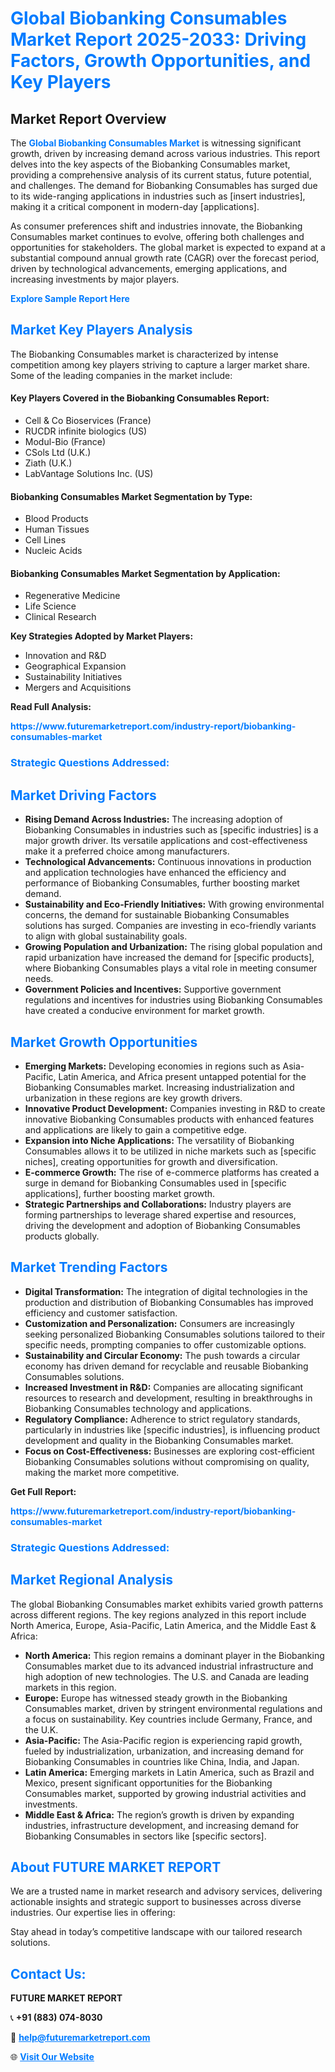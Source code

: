 <h1 style="color: #007BFF;">Global Biobanking Consumables Market Report 2025-2033: Driving Factors, Growth Opportunities, and Key Players</h1>

<section id="overview">
<h2>Market Report Overview</h2>
<p>The <a href="https://www.futuremarketreport.com/industry-report/biobanking-consumables-market" style="color: #007BFF; text-decoration: none;"><strong>Global Biobanking Consumables Market</strong></a> is witnessing significant growth, driven by increasing demand across various industries. This report delves into the key aspects of the Biobanking Consumables market, providing a comprehensive analysis of its current status, future potential, and challenges. The demand for Biobanking Consumables has surged due to its wide-ranging applications in industries such as [insert industries], making it a critical component in modern-day [applications].</p>
<p>As consumer preferences shift and industries innovate, the Biobanking Consumables market continues to evolve, offering both challenges and opportunities for stakeholders. The global market is expected to expand at a substantial compound annual growth rate (CAGR) over the forecast period, driven by technological advancements, emerging applications, and increasing investments by major players.</p>
</section>

<section id="overview">
<p><a href="https://www.futuremarketreport.com/request-sample/reportId=37284" style="color: #007BFF; text-decoration: none;"><strong>Explore Sample Report Here</strong></a></p>
</section>

<section id="key-players">
<h2 style="color: #007BFF;">Market Key Players Analysis</h2>
<p>The Biobanking Consumables market is characterized by intense competition among key players striving to capture a larger market share. Some of the leading companies in the market include:</p>
<h4>Key Players Covered in the Biobanking Consumables Report:</h4>
<ul><li>Cell &amp; Co Bioservices (France)</li><li>RUCDR infinite biologics (US)</li><li>Modul-Bio (France)</li><li>CSols Ltd (U.K.)</li><li>Ziath (U.K.)</li><li>LabVantage Solutions Inc. (US)</li></ul>
<h4>Biobanking Consumables Market Segmentation by Type:</h4>
<ul><li>Blood Products</li><li>Human Tissues</li><li>Cell Lines</li><li>Nucleic Acids</li></ul>

<h4>Biobanking Consumables Market Segmentation by Application:</h4>
<ul><li>Regenerative Medicine</li><li>Life Science</li><li>Clinical Research</li></ul>
<p><strong>Key Strategies Adopted by Market Players:</strong></p>
<ul>
<li>Innovation and R&D</li>
<li>Geographical Expansion</li>
<li>Sustainability Initiatives</li>
<li>Mergers and Acquisitions</li>
</ul>
</section>

<section>
<p><strong>Read Full Analysis: </strong></p><a href="https://www.futuremarketreport.com/industry-report/biobanking-consumables-market" style="color: #007BFF; text-decoration: none;"><strong>https://www.futuremarketreport.com/industry-report/biobanking-consumables-market</strong></a>
<h3 style="color: #007BFF;">Strategic Questions Addressed:</h3>
</section>

<section id="driving-factors">
<h2 style="color: #007BFF;">Market Driving Factors</h2>
<ul>
<li><strong>Rising Demand Across Industries:</strong> The increasing adoption of Biobanking Consumables in industries such as [specific industries] is a major growth driver. Its versatile applications and cost-effectiveness make it a preferred choice among manufacturers.</li>
<li><strong>Technological Advancements:</strong> Continuous innovations in production and application technologies have enhanced the efficiency and performance of Biobanking Consumables, further boosting market demand.</li>
<li><strong>Sustainability and Eco-Friendly Initiatives:</strong> With growing environmental concerns, the demand for sustainable Biobanking Consumables solutions has surged. Companies are investing in eco-friendly variants to align with global sustainability goals.</li>
<li><strong>Growing Population and Urbanization:</strong> The rising global population and rapid urbanization have increased the demand for [specific products], where Biobanking Consumables plays a vital role in meeting consumer needs.</li>
<li><strong>Government Policies and Incentives:</strong> Supportive government regulations and incentives for industries using Biobanking Consumables have created a conducive environment for market growth.</li>
</ul>
</section>

<section id="growth-opportunities">
<h2 style="color: #007BFF;">Market Growth Opportunities</h2>
<ul>
<li><strong>Emerging Markets:</strong> Developing economies in regions such as Asia-Pacific, Latin America, and Africa present untapped potential for the Biobanking Consumables market. Increasing industrialization and urbanization in these regions are key growth drivers.</li>
<li><strong>Innovative Product Development:</strong> Companies investing in R&D to create innovative Biobanking Consumables products with enhanced features and applications are likely to gain a competitive edge.</li>
<li><strong>Expansion into Niche Applications:</strong> The versatility of Biobanking Consumables allows it to be utilized in niche markets such as [specific niches], creating opportunities for growth and diversification.</li>
<li><strong>E-commerce Growth:</strong> The rise of e-commerce platforms has created a surge in demand for Biobanking Consumables used in [specific applications], further boosting market growth.</li>
<li><strong>Strategic Partnerships and Collaborations:</strong> Industry players are forming partnerships to leverage shared expertise and resources, driving the development and adoption of Biobanking Consumables products globally.</li>
</ul>
</section>

<section id="trending-factors">
<h2 style="color: #007BFF;">Market Trending Factors</h2>
<ul>
<li><strong>Digital Transformation:</strong> The integration of digital technologies in the production and distribution of Biobanking Consumables has improved efficiency and customer satisfaction.</li>
<li><strong>Customization and Personalization:</strong> Consumers are increasingly seeking personalized Biobanking Consumables solutions tailored to their specific needs, prompting companies to offer customizable options.</li>
<li><strong>Sustainability and Circular Economy:</strong> The push towards a circular economy has driven demand for recyclable and reusable Biobanking Consumables solutions.</li>
<li><strong>Increased Investment in R&D:</strong> Companies are allocating significant resources to research and development, resulting in breakthroughs in Biobanking Consumables technology and applications.</li>
<li><strong>Regulatory Compliance:</strong> Adherence to strict regulatory standards, particularly in industries like [specific industries], is influencing product development and quality in the Biobanking Consumables market.</li>
<li><strong>Focus on Cost-Effectiveness:</strong> Businesses are exploring cost-efficient Biobanking Consumables solutions without compromising on quality, making the market more competitive.</li>
</ul>
</section>

<section>
<p><strong>Get Full Report: </strong></p><a href="https://www.futuremarketreport.com/industry-report/biobanking-consumables-market" style="color: #007BFF; text-decoration: none;"><strong>https://www.futuremarketreport.com/industry-report/biobanking-consumables-market</strong></a>
<h3 style="color: #007BFF;">Strategic Questions Addressed:</h3>
</section>


<section id="regional-analysis">
<h2 style="color: #007BFF;">Market Regional Analysis</h2>
<p>The global Biobanking Consumables market exhibits varied growth patterns across different regions. The key regions analyzed in this report include North America, Europe, Asia-Pacific, Latin America, and the Middle East & Africa:</p>
<ul>
<li><strong>North America:</strong> This region remains a dominant player in the Biobanking Consumables market due to its advanced industrial infrastructure and high adoption of new technologies. The U.S. and Canada are leading markets in this region.</li>
<li><strong>Europe:</strong> Europe has witnessed steady growth in the Biobanking Consumables market, driven by stringent environmental regulations and a focus on sustainability. Key countries include Germany, France, and the U.K.</li>
<li><strong>Asia-Pacific:</strong> The Asia-Pacific region is experiencing rapid growth, fueled by industrialization, urbanization, and increasing demand for Biobanking Consumables in countries like China, India, and Japan.</li>
<li><strong>Latin America:</strong> Emerging markets in Latin America, such as Brazil and Mexico, present significant opportunities for the Biobanking Consumables market, supported by growing industrial activities and investments.</li>
<li><strong>Middle East & Africa:</strong> The region’s growth is driven by expanding industries, infrastructure development, and increasing demand for Biobanking Consumables in sectors like [specific sectors].</li>
</ul>
</section>

<footer>
<h2 style="color: #007BFF;">About FUTURE MARKET REPORT</h2>
<p>We are a trusted name in market research and advisory services, delivering actionable insights and strategic support to businesses across diverse industries. Our expertise lies in offering:</p>

<p>Stay ahead in today’s competitive landscape with our tailored research solutions.</p>

<h2 style="color: #007BFF;">Contact Us:</h2>
<p><strong>FUTURE MARKET REPORT</strong></p>
<p>📞 <strong>+91 (883) 074-8030</strong></p>
<p>📧 <strong><a href="mailto:help@futuremarketreport.com" style="color: #007BFF;">help@futuremarketreport.com</a></strong></p>
<p>🌐 <strong><a href="https://www.futuremarketreport.com/" style="color: #007BFF;">Visit Our Website</a></strong></p>
</footer>